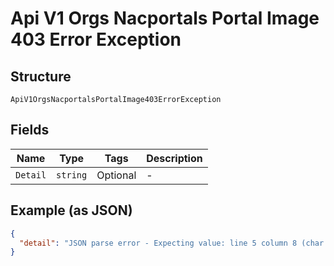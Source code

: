 
# Api V1 Orgs Nacportals Portal Image 403 Error Exception

## Structure

`ApiV1OrgsNacportalsPortalImage403ErrorException`

## Fields

| Name | Type | Tags | Description |
|  --- | --- | --- | --- |
| `Detail` | `string` | Optional | - |

## Example (as JSON)

```json
{
  "detail": "JSON parse error - Expecting value: line 5 column 8 (char 56)"
}
```


